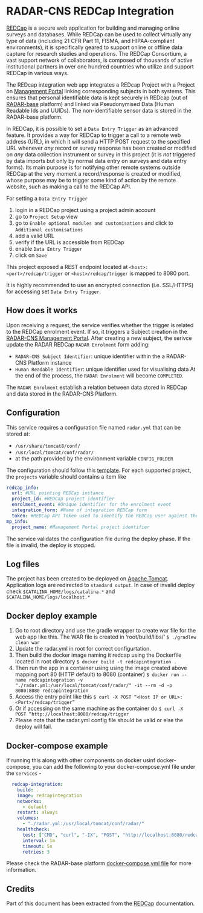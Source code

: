 # RADAR-CNS REDCap Integration

[REDCap](https://projectredcap.org/) is a secure web application for building and managing online
surveys and databases. While REDCap can be used to collect virtually any type of data
(including 21 CFR Part 11, FISMA, and HIPAA-compliant environments), it is specifically geared to
support online or offline data capture for research studies and operations. The REDCap Consortium,
a vast support network of collaborators, is composed of thousands of active institutional
partners in over one hundred countries who utilize and support REDCap in various ways.

The REDcap integration web app integrates a REDcap Project with a Project on [Management Portal](https://github.com/RADAR-base/ManagementPortal) linking corresponding subjects in both systems. This ensures that personal identifiable data is kept securely in REDcap (out of [RADAR-base](https://github.com/RADAR-base/RADAR-Docker) platform) and linked via Pseudonymised Data (Human Readable Ids and UUIDs). The non-identifiable sensor data is stored in the RADAR-base platform. 

In REDCap, it is possible to set a `Data Entry Trigger` as an advanced feature. It provides a way
for REDCap to trigger a call to a remote web address (URL), in which it will send a HTTP POST
request to the specified URL whenever *any* record or survey response has been created or
modified on *any* data collection instrument or survey in this project (it is *not* triggered by
data imports but only by normal data entry on surveys and data entry forms). Its main purpose is
for notifying other remote systems outside REDCap at the very moment a record/response is created
or modified, whose purpose may be to trigger some kind of action by the remote website, such as
making a call to the REDCap API.

For setting a `Data Entry Trigger`
1. login in a REDCap project using a project admin account
2. go to `Project Setup` view
3. go to `Enable optional modules and customisations` and click to `Additional customisations`
5. add a valid URL
6. verify if the URL is accessible from REDCap
7. enable `Data Entry Trigger`
8. click on `Save`

This project exposed a REST endpoint located at `<host>:<port>/redcap/trigger` or `<host>/redcap/trigger` is mapped to 8080 port.

It is highly recommended to use an encrypted connection (i.e. SSL/HTTPS) for accessing set
`Data Entry Trigger`.

## How does it works
Upon receiving a request, the service verifies whether the trigger is related to the REDCap
enrolment event. If so, it triggers a Subject creation in the
[RADAR-CNS Management Portal](https://github.com/RADAR-CNS/ManagementPortal). After creating a new
subject, the serivce update the RADAR REDCap `RADAR Enrolment` form adding:
- `RADAR-CNS Subject Identifier`: unique identifier within the a RADAR-CNS Platform instance
- `Human Readable Identifier`: unique identifier used for visualising data
At the end of the process, the `RADAR Enrolment` will become `COMPLETED`.

The `RADAR Enrolment` establish a relation between data stored in REDCap and data stored in the
RADAR-CNS Platform.

## Configuration
This service requires a configuration file named `radar.yml` that can be stored at:
- `/usr/share/tomcat8/conf/`
- `/usr/local/tomcat/conf/radar/`
- at the path provided by the environment variable `CONFIG_FOLDER`

The configuration should follow this [template](radar.yml).
For each supported project, the `projects` variable should contains a item like
```yaml
redcap_info:
  url: #URL pointing REDCap instance
  project_id: #REDCap project identifier
  enrolment_event: #Unique identifier for the enrolment event
  integration_form: #Name of integration REDCap form
  token: #REDCap API Token used to identify the REDCap user against the REDCap instance
mp_info:
  project_name: #Management Portal project identifier
``` 

The service validates the configuration file during the deploy phase. If the file is invalid, the
deploy is stopped.

## Log files
The project has been created to be deployed on [Apache Tomcat](http://tomcat.apache.org).
Application logs are redirected to `standard output`. In case of invalid deploy check
`$CATALINA_HOME/logs/catalina.*` and `$CATALINA_HOME/logs/localhost.*`

## Docker deploy example
 1. Go to root directory and use the gradle wrapper to create war file for the web app like this. The WAR file is created in ‘root/build/libs/‘
 `$ ./gradlew clean war`
 2. Update the radar.yml in root for correct configurtation.
 3. Then build the docker image naming it redcap using the Dockerfile located in root directory
 `$ docker build -t redcapintegration .`
 4. Then run the app in a container using using the image created above mapping port 80 (HTTP default) to 8080 (container)
 `$ docker run --name redcapintegration -v "./radar.yml:/usr/local/tomcat/conf/radar/" -it --rm -d -p 8080:8080 redcapintegration`
 5. Access the  entry point like this
 `$ curl -X POST “<Host IP or URL>:<Port>/redcap/trigger”`
 6. Or if accessing on the same machine as the container do
 `$ curl -X POST “http://localhost:8080/redcap/trigger` 
 7. Please note that the radar.yml config file should be valid or else the deploy will fail.
 
## Docker-compose example

If running this along with other components on docker usinf docker-compose, you can add the following to your docker-compose.yml file under the `services` - 

```yaml
  redcap-integration:
    build: .
    image: redcapintegration
    networks:
      - default
    restart: always
    volumes:
      - "./radar.yml:/usr/local/tomcat/conf/radar/"
    healthcheck:
      test: ["CMD", "curl", "-IX", "POST", "http://localhost:8080/redcap/trigger"]
      interval: 1m
      timeout: 5s
      retries: 3

```

Please check the RADAR-base platform [docker-compose.yml file](https://github.com/RADAR-base/RADAR-Docker/blob/master/dcompose-stack/radar-cp-hadoop-stack/docker-compose.yml) for more information.

## Credits
Part of this document has been extracted from the [REDCap](https://projectredcap.org/) documentation.
